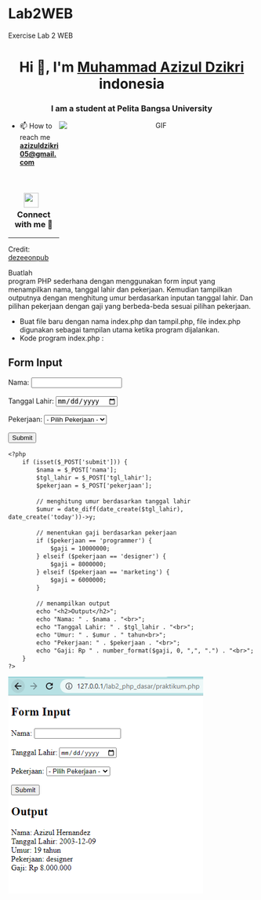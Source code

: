 # Lab2WEB
Exercise Lab 2 WEB
<h1 align="center">Hi 👋, I'm <a href="https://100rabhcsmc.github.io/Me.io/" target="blank">
Muhammad Azizul Dzikri</a> indonesia</h1>
<h3 align="center">I am a student at Pelita Bangsa University </h3>




<a target="_blank" align="center">
  <img align="right" top="500" height="300" width="400" alt="GIF" src="https://media.giphy.com/media/SWoSkN6DxTszqIKEqv/giphy.gif">
</a>

- 📫 How to reach me **azizuldzikri05@gmail.com**

<br/>
<h3 align="center" > <img src="https://media.giphy.com/media/iY8CRBdQXODJSCERIr/giphy.gif" width="30" height="30" style="margin-right: 10px;">Connect with me 🤝 </h3>




---

Credit: [dezeeonpub](https://github.com/dezeeonpub)



























Buatlah program PHP sederhana dengan menggunakan form input yang menampilkan nama, tanggal lahir dan pekerjaan. Kemudian tampilkan outputnya dengan menghitung umur berdasarkan inputan tanggal lahir. Dan pilihan pekerjaan dengan gaji yang berbeda-beda sesuai pilihan pekerjaan.

+ Buat file baru dengan nama index.php dan tampil.php, file index.php digunakan sebagai tampilan utama ketika program dijalankan.
+ Kode program index.php :







</head>
<body>
	<h2>Form Input</h2>
	<form method="post" action="">
		Nama: <input type="text" name="nama"><br><br>
		Tanggal Lahir: <input type="date" name="tgl_lahir"><br><br>
		Pekerjaan:
		<select name="pekerjaan">
			<option value="">- Pilih Pekerjaan -</option>
			<option value="programmer">Programmer</option>
			<option value="designer">Designer</option>
			<option value="marketing">Marketing</option>
		</select><br><br>
		<input type="submit" name="submit" value="Submit">
	</form>

	<?php
		if (isset($_POST['submit'])) {
			$nama = $_POST['nama'];
			$tgl_lahir = $_POST['tgl_lahir'];
			$pekerjaan = $_POST['pekerjaan'];

			// menghitung umur berdasarkan tanggal lahir
			$umur = date_diff(date_create($tgl_lahir), date_create('today'))->y;

			// menentukan gaji berdasarkan pekerjaan
			if ($pekerjaan == 'programmer') {
				$gaji = 10000000;
			} elseif ($pekerjaan == 'designer') {
				$gaji = 8000000;
			} elseif ($pekerjaan == 'marketing') {
				$gaji = 6000000;
			}

			// menampilkan output
			echo "<h2>Output</h2>";
			echo "Nama: " . $nama . "<br>";
			echo "Tanggal Lahir: " . $tgl_lahir . "<br>";
			echo "Umur: " . $umur . " tahun<br>";
			echo "Pekerjaan: " . $pekerjaan . "<br>";
			echo "Gaji: Rp " . number_format($gaji, 0, ",", ".") . "<br>";
		}
	?>
</body>
</html>

<img src="ressult.PNG" alt="Alt text" title="ressult">
